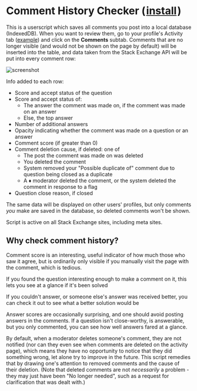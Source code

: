 ﻿# Comment History Checker (&#8202;[install](https://github.com/CertainPerformance/Stack-Exchange-Userscripts/raw/master/Comment-History-Checker/dist/StackCommentHistoryChecker.user.js)&#8202;)

This is a userscript which saves all comments you post into a local database (IndexedDB). When you want to review them, go to your profile's Activity tab ([example](https://stackoverflow.com/users/9515207/certainperformance?tab=activity)) and click on the **Comments** subtab. Comments that are no longer visible (and would not be shown on the page by default) will be inserted into the table, and data taken from the Stack Exchange API will be put into every comment row:

![screenshot](https://raw.githubusercontent.com/CertainPerformance/Stack-Exchange-Userscripts/master/Comment-History-Checker/userscript-screenshot.png)

Info added to each row:

* Score and accept status of the question
* Score and accept status of:
  * The answer the comment was made on, if the comment was made on an answer
  * Else, the top answer
* Number of additional answers
* Opacity indicating whether the comment was made on a question or an answer
* Comment score (if greater than 0)
* Comment deletion cause, if deleted: one of
  * The post the comment was made on was deleted
  * You deleted the comment
  * System removed your "Possible duplicate of" comment due to question being closed as a duplicate
  * A ♦ moderator deleted the comment, or the system deleted the comment in response to a flag
* Question close reason, if closed

The same data will be displayed on other users' profiles, but only comments *you* make are saved in the database, so deleted comments won't be shown.

Script is active on all Stack Exchange sites, including meta sites.

## Why check comment history?

Comment score is an interesting, useful indicator of how much those who saw it agree, but is ordinarily only visible if you manually visit the page with the comment, which is tedious.

If you found the question interesting enough to make a comment on it, this lets you see at a glance if it's been solved

If you couldn't answer, or someone else's answer was received better, you can check it out to see what a better solution would be

Answer scores are occasionally surprising, and one should avoid posting answers in the comments. If a question isn't close-worthy, is answerable, but you only commented, you can see how well answers fared at a glance.

By default, when a moderator deletes someone's comment, they are not notified (nor can they even see when comments are deleted on the activity page), which means they have no opportunity to notice that they did something wrong, let alone try to improve in the future. This script remedies that by drawing one's attention to removed comments and the cause of their deletion. (Note that deleted comments are not *necessarily* a problem - they may just have been "No longer needed", such as a request for clarification that was dealt with.)
